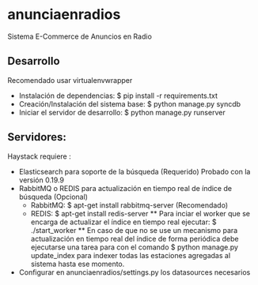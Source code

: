 anunciaenradios
===============

Sistema E-Commerce de Anuncios en Radio

## Desarrollo
Recomendado usar virtualenvwrapper

- Instalación de dependencias:
 $ pip install -r requirements.txt
- Creación/Instalación del sistema base:
 $ python manage.py syncdb
- Iniciar el servidor de desarrollo:
 $ python manage.py runserver

## Servidores:  
 Haystack requiere :
 - Elasticsearch para soporte de la búsqueda (Requerido) Probado con la versión 0.19.9
 - RabbitMQ o REDIS para actualización en tiempo real de índice de búsqueda (Opcional)
   - RabbitMQ: $ apt-get install rabbitmq-server (Recomendado)
   - REDIS: $ apt-get install redis-server
   ** Para inciar el worker que se encarga de actualizar el índice en tiempo real ejecutar: $ ./start_worker
   ** En caso de que no se use un mecanismo para actualización en tiempo real del índice de forma periódica debe ejecutarse una tarea para con el comando $ python manage.py update_index para indexer todas las estaciones agregadas al sistema hasta ese momento.
  - Configurar en anunciaenradios/settings.py los datasources necesarios
